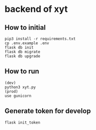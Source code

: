 # backend of xyt
## How to initial
```
pip3 install -r requirements.txt
cp .env.example .env
flask db init
flask db migrate
flask db upgrade
```
## How to run
```
(dev)
python3 xyt.py
(prod)
use gunicorn
```

## Generate token for develop
```
flask init_token
```